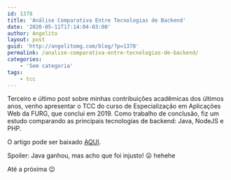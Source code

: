 ```yaml
---
id: 1378
title: 'Análise Comparativa Entre Tecnologias de Backend'
date: '2020-05-11T17:14:04-03:00'
author: Angelito
layout: post
guid: 'http://angelitomg.com/blog/?p=1378'
permalink: /analise-comparativa-entre-tecnologias-de-backend/
categories:
    - 'Sem categoria'
tags:
    - tcc
---
```


Terceiro e último post sobre minhas contribuições acadêmicas dos últimos anos, venho apresentar o TCC do curso de Especialização em Aplicações Web da FURG, que conclui em 2019. Como trabalho de conclusão, fiz um estudo comparando as principais tecnologias de backend: Java, NodeJS e PHP.

O artigo pode ser baixado [AQUI](<https://angelitomg.com/downloads/Análise Comparativa Entre Linguagens de Backend.docx.pdf>).

Spoiler: Java ganhou, mas acho que foi injusto! 😛 hehehe

Até a próxima 😉